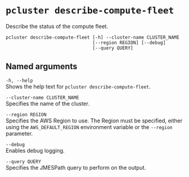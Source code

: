 # `pcluster describe-compute-fleet`<a name="pcluster.describe-compute-fleet-v3"></a>

Describe the status of the compute fleet\.

```
pcluster describe-compute-fleet [-h] --cluster-name CLUSTER_NAME
                                [--region REGION] [--debug]
                                [--query QUERY]
```

## Named arguments<a name="pcluster-v3.describe-compute-fleet.namedargs"></a>

`-h, --help`  
Shows the help text for `pcluster describe-compute-fleet`\.

`--cluster-name CLUSTER_NAME`  
Specifies the name of the cluster\.

`--region REGION`  
Specifies the AWS Region to use\. The Region must be specified, either using the `AWS_DEFAULT_REGION` environment variable or the `--region` parameter\.

`--debug`  
Enables debug logging\.

`--query QUERY`  
Specifies the JMESPath query to perform on the output\.